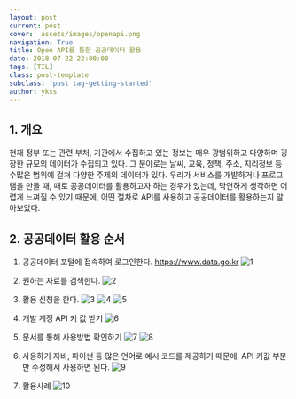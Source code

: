 ```yaml
---
layout: post
current: post
cover:  assets/images/openapi.png
navigation: True
title: Open API를 통한 공공데이터 활용
date: 2018-07-22 22:00:00
tags: [TIL]
class: post-template
subclass: 'post tag-getting-started'
author: ykss
---
```


## 1. 개요
현재 정부 또는 관련 부처, 기관에서 수집하고 있는 정보는 매우 광범위하고 다양하며 굉장한 규모의 데이터가 수집되고 있다. 그 분야로는 날씨, 교육, 정책, 주소, 지리정보 등 수많은 범위에 걸쳐 다양한 주제의 데이터가 있다. 우리가 서비스를 개발하거나 프로그램을 만들 때, 때로 공공데이터를 활용하고자 하는 경우가 있는데, 막연하게 생각하면 어렵게 느껴질 수 있기 때문에, 어떤 절차로 API를 사용하고 공공데이터를 활용하는지 알아보았다.

## 2. 공공데이터 활용 순서

1) 공공데이터 포털에 접속하여 로그인한다.
https://www.data.go.kr
![1](/assets/images/openapi1.png)

2) 원하는 자료를 검색한다.
![2](/assets/images/openapi2.png)

3) 활용 신청을 한다.
![3](/assets/images/openapi3.png)
![4](/assets/images/openapi4.png)
![5](/assets/images/openapi5.png)

4) 개발 계정 API 키 값 받기
![6](/assets/images/openapi6.png)

5) 문서를 통해 사용방법 확인하기
![7](/assets/images/openapi7.png)
![8](/assets/images/openapi8.png)

6) 사용하기
자바, 파이썬 등 많은 언어로 예시 코드를 제공하기 때문에, API 키값 부분만 수정해서 사용하면 된다.
![9](/assets/images/openapi9.png)

7) 활용사례
![10](/assets/images/openapi10.png) 